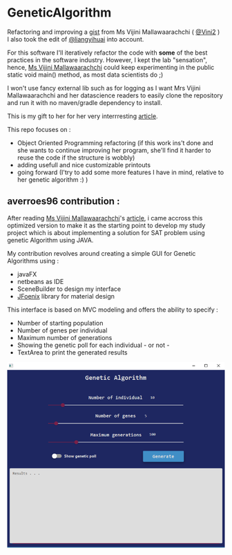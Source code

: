 # GeneticAlgorithm
Refactoring and improving a [gist](https://gist.github.com/Vini2/bd22b36ddc69c5327097921f5118b709#file-simpledemoga-java) from Ms Vijini Mallawaarachchi ( [@Vini2](https://github.com/Vini2) )  
I also took the edit of [@liangyihuai](https://github.com/liangyihuai) into account.  
  
For this software I'll iteratively refactor the code with **some** of the best practices in the software industry. However, I kept the lab "sensation", hence, [Ms Vijini Mallawaarachchi](https://github.com/Vini2) could keep experimenting in the public static void main() method, as most data scientists do ;)  
  
I won't use fancy external lib such as for logging as I want Mrs Vijini Mallawaarachchi and her datascience readers to easily clone the repository and run it with no maven/gradle dependency to install.  
  
This is my gift to her for her very interrresting [article](https://towardsdatascience.com/introduction-to-genetic-algorithms-including-example-code-e396e98d8bf3).  
  
This repo focuses on :  
- Object Oriented Programming refactoring (if this work ins't done and she wants to continue improving her program, she'll find it harder to reuse the code if the structure is wobbly)  
- adding usefull and nice customizable printouts  
- going forward (I'try to add some more features I have in mind, relative to her genetic algorithm :) )  

## averroes96 contribution :

After reading [Ms Vijini Mallawaarachchi](https://github.com/Vini2)'s [article](https://towardsdatascience.com/introduction-to-genetic-algorithms-including-example-code-e396e98d8bf3), i came accross this optimized version to make it as the starting point to develop my study project which is about implementing a solution for SAT problem using genetic Algorithm using JAVA.

My contribution revolves around creating a simple GUI for Genetic Algorithms using :

- javaFX
- netbeans as IDE 
- SceneBuilder to design my interface
- [JFoenix](http://jfoenix.com/) library for material design 

This interface is based on MVC modeling and offers the ability to specify :

- Number of starting population
- Number of genes per individual
- Maximum number of generations
- Showing the genetic poll for each individual - or not -
- TextArea to print the generated results
  
![with some large parameters](screenshots/result2.png)
